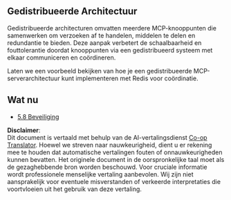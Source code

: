 <!--
CO_OP_TRANSLATOR_METADATA:
{
  "original_hash": "cd973a4e381337c6a3ac2443e7548e63",
  "translation_date": "2025-06-13T00:21:18+00:00",
  "source_file": "05-AdvancedTopics/mcp-scaling/README.md",
  "language_code": "nl"
}
-->
## Gedistribueerde Architectuur

Gedistribueerde architecturen omvatten meerdere MCP-knooppunten die samenwerken om verzoeken af te handelen, middelen te delen en redundantie te bieden. Deze aanpak verbetert de schaalbaarheid en fouttolerantie doordat knooppunten via een gedistribueerd systeem met elkaar communiceren en coördineren.

Laten we een voorbeeld bekijken van hoe je een gedistribueerde MCP-serverarchitectuur kunt implementeren met Redis voor coördinatie.

## Wat nu

- [5.8 Beveiliging](../mcp-security/README.md)

**Disclaimer**:  
Dit document is vertaald met behulp van de AI-vertalingsdienst [Co-op Translator](https://github.com/Azure/co-op-translator). Hoewel we streven naar nauwkeurigheid, dient u er rekening mee te houden dat automatische vertalingen fouten of onnauwkeurigheden kunnen bevatten. Het originele document in de oorspronkelijke taal moet als de gezaghebbende bron worden beschouwd. Voor cruciale informatie wordt professionele menselijke vertaling aanbevolen. Wij zijn niet aansprakelijk voor eventuele misverstanden of verkeerde interpretaties die voortvloeien uit het gebruik van deze vertaling.
